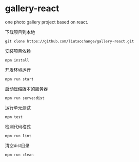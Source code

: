 # gallery-react
one photo gallery project based on react.

下载项目到本地 

~~~
git clone https://github.com/liutaochange/gallery-react.git
~~~

安装项目依赖

~~~
npm install
~~~

开发环境运行

~~~
npm run start
~~~

启动压缩版本的服务器

~~~
npm run serve:dist
~~~
 
运行单元测试
~~~
npm test
~~~
 
检测代码格式
~~~
npm run lint
~~~
 
清空dist目录
~~~
npm run clean
~~~